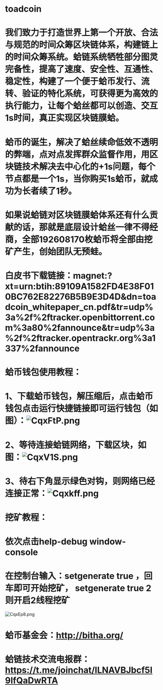 # toadcoin
# 我们致力于打造世界上第一个开放、合法与规范的时间众筹区块链体系，构建链上的时间众筹系统。蛤链系统牺牲部分图灵完备性，提高了速度、安全性、互通性、稳定性，构建了一个便于蛤币发行、流转、验证的特化系统，可获得更为高效的执行能力，让每个蛤丝都可以创造、交互1s时间，真正实现区块链膜蛤。

# 蛤币的诞生，解决了蛤丝续命低效不透明的弊端，点对点发挥群众监督作用，用区块链技术解决去中心化的+1s问题，每个节点都是一个1s，当你购买1s蛤币，就成功为长者续了1秒。

# 如果说蛤链对区块链膜蛤体系还有什么贡献的话，那就是底层设计蛤丝一律不得经商，全部192608170枚蛤币将全部由挖矿产生，创始团队无预蛙。
# 白皮书下载链接：magnet:?xt=urn:btih:89109A1582FD4E38F010BC762E82276B5B9E3D4D&dn=toadcoin_whitepaper_cn.pdf&tr=udp%3a%2f%2ftracker.openbittorrent.com%3a80%2fannounce&tr=udp%3a%2f%2ftracker.opentrackr.org%3a1337%2fannounce
# 蛤币钱包使用教程：
# 1、下载蛤币钱包，解压缩后，点击蛤币钱包点击运行快捷链接即可运行钱包（如图）：![CqxFtP.png](https://s1.ax1x.com/2018/06/11/CqxFtP.png)
# 2、等待连接蛤链网络，下载区块，如图：![CqxV1S.png](https://s1.ax1x.com/2018/06/11/CqxV1S.png)
# 3、待右下角显示绿色对钩，则网络已经连接正常：![Cqxkff.png](https://s1.ax1x.com/2018/06/11/Cqxkff.png)
# 挖矿教程：
# 依次点击help-debug window-console
# 在控制台输入：setgenerate true ，回车即可开始挖矿， setgenerate true 2 则开启2线程挖矿

![CqxEp8.png](https://s1.ax1x.com/2018/06/11/CqxEp8.png)

# 蛤币基金会：http://bitha.org/
# 蛤链技术交流电报群：https://t.me/joinchat/ILNAVBJbcf5I9lfQaDwRTA
